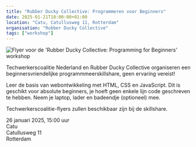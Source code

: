 ```yaml
---
title: "Rubber Ducky Collective: Programmeren voor Beginners"
date: 2025-01-21T18:00:00+01:00
location: "Catu, Catullusweg 11, Rotterdam"
organisation: "Rubber Ducky Collective"
tags: ["workshop"]
---
```


![Flyer voor de 'Rubber Ducky Collective: Programming for Beginners' workshop](events/2025-01-21/programming-skillshare-catu.png)

Techwerkerscoalitie Nederland en Rubber Ducky Collective organiseren een beginnersvriendelijke programmmeerskillshare, geen ervaring vereist!

Leer de basis van webontwikkeling met HTML, CSS en JavaScript.
Dit is geschikt voor absolute beginners, je hoeft geen enkele lijn code geschreven te hebben.
Neem je laptop, lader en badeendje (optioneel) mee.

Techwerkerscoalitie-flyers zullen beschikbaar zijn bij de skillshare.

26 januari 2025, 15:00 uur  
Catu  
Catullusweg 11  
Rotterdam
